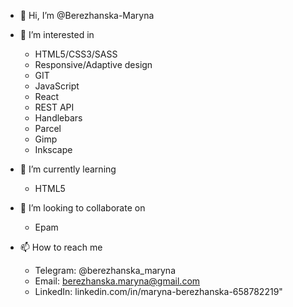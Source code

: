 - 👋 Hi, I’m @Berezhanska-Maryna

- 👀 I’m interested in 
   - HTML5/CSS3/SASS
   - Responsive/Adaptive design
   - GIT
   - JavaScript
   - React
   - REST API
   - Handlebars
   - Parcel
   - Gimp
   - Inkscape

- 🌱 I’m currently learning 
   - HTML5
   
- 💞️ I’m looking to collaborate on 
   - Epam
   
- 📫 How to reach me 
   - Telegram: @berezhanska_maryna
   - Email: berezhanska.maryna@gmail.com
   - LinkedIn: linkedin.com/in/maryna-berezhanska-658782219"

<!---
Berezhanska-Maryna/Berezhanska-Maryna is a ✨ special ✨ repository because its `README.md` (this file) appears on your GitHub profile.
You can click the Preview link to take a look at your changes.
--->
